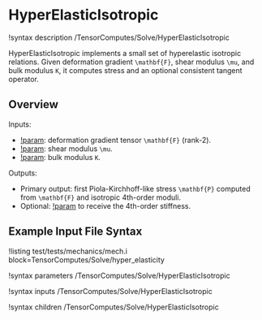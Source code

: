 # HyperElasticIsotropic

!syntax description /TensorComputes/Solve/HyperElasticIsotropic

HyperElasticIsotropic implements a small set of hyperelastic isotropic relations. Given deformation gradient `\mathbf{F}`, shear modulus `\mu`, and bulk modulus `K`, it computes stress and an optional consistent tangent operator.

## Overview

Inputs:
- [!param](/TensorComputes/Solve/HyperElasticIsotropic/F): deformation gradient tensor `\mathbf{F}` (rank\-2).
- [!param](/TensorComputes/Solve/HyperElasticIsotropic/mu): shear modulus `\mu`.
- [!param](/TensorComputes/Solve/HyperElasticIsotropic/K): bulk modulus `K`.

Outputs:
- Primary output: first Piola\-Kirchhoff\-like stress `\mathbf{P}` computed from `\mathbf{F}` and isotropic 4th\-order moduli.
- Optional: [!param](/TensorComputes/Solve/HyperElasticIsotropic/tangent_operator) to receive the 4th\-order stiffness.

## Example Input File Syntax

!listing test/tests/mechanics/mech.i block=TensorComputes/Solve/hyper_elasticity

!syntax parameters /TensorComputes/Solve/HyperElasticIsotropic

!syntax inputs /TensorComputes/Solve/HyperElasticIsotropic

!syntax children /TensorComputes/Solve/HyperElasticIsotropic

